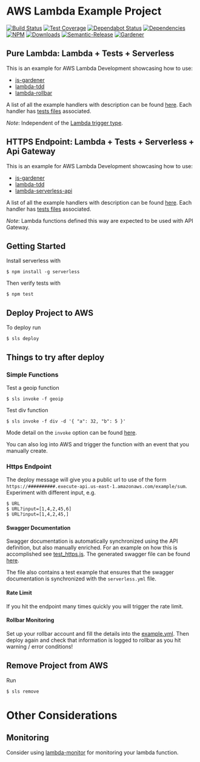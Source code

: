 # AWS Lambda Example Project

[![Build Status](https://circleci.com/gh/blackflux/lambda-example.png?style=shield)](https://circleci.com/gh/blackflux/lambda-example)
[![Test Coverage](https://img.shields.io/coveralls/blackflux/lambda-example/master.svg)](https://coveralls.io/github/blackflux/lambda-example?branch=master)
[![Dependabot Status](https://api.dependabot.com/badges/status?host=github&repo=blackflux/lambda-example)](https://dependabot.com)
[![Dependencies](https://david-dm.org/blackflux/lambda-example/status.svg)](https://david-dm.org/blackflux/lambda-example)
[![NPM](https://img.shields.io/npm/v/lambda-example.svg)](https://www.npmjs.com/package/lambda-example)
[![Downloads](https://img.shields.io/npm/dt/lambda-example.svg)](https://www.npmjs.com/package/lambda-example)
[![Semantic-Release](https://github.com/blackflux/js-gardener/blob/master/assets/icons/semver.svg)](https://github.com/semantic-release/semantic-release)
[![Gardener](https://github.com/blackflux/js-gardener/blob/master/assets/badge.svg)](https://github.com/blackflux/js-gardener)
 
## Pure Lambda: Lambda + Tests + Serverless

This is an example for AWS Lambda Development showcasing how to use:
- [js-gardener](https://github.com/blackflux/js-gardener)
- [lambda-tdd](https://github.com/blackflux/lambda-tdd)
- [lambda-rollbar](https://github.com/blackflux/lambda-rollbar)

A list of all the example handlers with description can be found [here](lib/lambda.js). Each handler has [tests files](test/lambda) associated.

*Note*: Independent of the [Lambda trigger type](https://aws.amazon.com/lambda/#Data_processing). 

## HTTPS Endpoint: Lambda + Tests + Serverless + Api Gateway

This is an example for AWS Lambda Development showcasing how to use:
- [js-gardener](https://github.com/blackflux/js-gardener)
- [lambda-tdd](https://github.com/blackflux/lambda-tdd)
- [lambda-serverless-api](https://github.com/blackflux/lambda-rollbar)

A list of all the example handlers with description can be found [here](lib/https.js). Each handler has [tests files](test/https) associated.

*Note*: Lambda functions defined this way are expected to be used with API Gateway.

## Getting Started

Install serverless with 
```shell
$ npm install -g serverless
```

Then verify tests with 
```shell
$ npm test
```

## Deploy Project to AWS

To deploy run
```shell
$ sls deploy
```

## Things to try after deploy

### Simple Functions

Test a geoip function

    $ sls invoke -f geoip
    
Test div function

    $ sls invoke -f div -d '{ "a": 32, "b": 5 }'

Mode detail on the `invoke` option can be found [here](https://serverless.com/framework/docs/providers/aws/cli-reference/invoke/).

You can also log into AWS and trigger the function with an event that you manually create.

### Https Endpoint

The deploy message will give you a public url to use of the form `https://##########.execute-api.us-east-1.amazonaws.com/example/sum`. Experiment with different input, e.g.

    $ URL
    $ URL?input=[1,4,2,45,6]
    $ URL?input=[1,4,2,45,]

#### Swagger Documentation

Swagger documentation is automatically synchronized using the API definition, but also manually enriched. For an example on how this is accomplished see [test_https.js](test/test_https.js). The generated swagger file can be found [here](swagger.json).

The file also contains a test example that ensures that the swagger documentation is synchronized with the `serverless.yml` file.

#### Rate Limit

If you hit the endpoint many times quickly you will trigger the rate limit.

#### Rollbar Monitoring

Set up your rollbar account and fill the details into the [example.yml](config/example.yml). Then deploy again
and check that information is logged to rollbar as you hit warning / error conditions!

## Remove Project from AWS

Run
```shell
$ sls remove
```

# Other Considerations

## Monitoring

Consider using [lambda-monitor](https://github.com/blackflux/lambda-monitor) for monitoring your lambda function.
